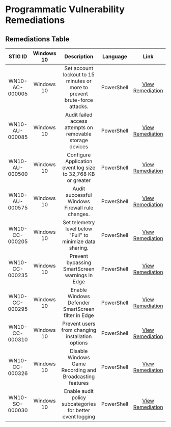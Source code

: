 # Programmatic Vulnerability Remediations

## Remediations Table

| STIG ID | Windows 10 | Description                                    | Language   | Link                                                                                   |
|:-------:|:----------:|:----------------------------------------------:|:----------:|:-------------------------------------------------------------------------------------:|
| WN10-AC-000005   | Windows 10 | Set account lockout to 15 minutes or more to prevent brute-force attacks.       | PowerShell | [View Remediation](https://github.com/akintolahammed/10-STIG-Implementations-Remediations-PowerShell-/blob/main/WN10-AC-000005) |
| WN10-AU-000085   | Windows 10 | Audit failed access attempts on removable storage devices | PowerShell       | [View Remediation](https://github.com/akintolahammed/10-STIG-Implementations-Remediations-PowerShell-/blob/main/WN10-AU-000085)        |
| WN10-AU-000500   | Windows 10 | Configure Application event log size to 32,768 KB or greater | PowerShell       | [View Remediation](https://github.com/joshcybertest/programmatic-vulnerability-remediations/blob/main/scripts/bash-template.sh)        |
| WN10-AU-000575   | Windows 10 | Audit successful Windows Firewall rule changes. | PowerShell       | [View Remediation](https://github.com/joshcybertest/programmatic-vulnerability-remediations/blob/main/scripts/bash-template.sh)        |
| WN10-CC-000205   | Windows 10 | Set telemetry level below "Full" to minimize data sharing. | PowerShell       | [View Remediation](https://github.com/joshcybertest/programmatic-vulnerability-remediations/blob/main/scripts/bash-template.sh)        |
| WN10-CC-000235   | Windows 10 | Prevent bypassing SmartScreen warnings in Edge | PowerShell       | [View Remediation](https://github.com/joshcybertest/programmatic-vulnerability-remediations/blob/main/scripts/bash-template.sh)        |
| WN10-CC-000295   | Windows 10 | Enable Windows Defender SmartScreen filter in Edge | PowerShell       | [View Remediation](https://github.com/joshcybertest/programmatic-vulnerability-remediations/blob/main/scripts/bash-template.sh)        |
| WN10-CC-000310   | Windows 10 | Prevent users from changing installation options | PowerShell       | [View Remediation](https://github.com/joshcybertest/programmatic-vulnerability-remediations/blob/main/scripts/bash-template.sh)        |
| WN10-CC-000326   | Windows 10 | Disable Windows Game Recording and Broadcasting features | PowerShell       | [View Remediation](https://github.com/joshcybertest/programmatic-vulnerability-remediations/blob/main/scripts/bash-template.sh)        |
| WN10-SO-000030   | Windows 10 | Enable audit policy subcategories for better event logging | PowerShell       | [View Remediation](https://github.com/joshcybertest/programmatic-vulnerability-remediations/blob/main/scripts/bash-template.sh)        |
